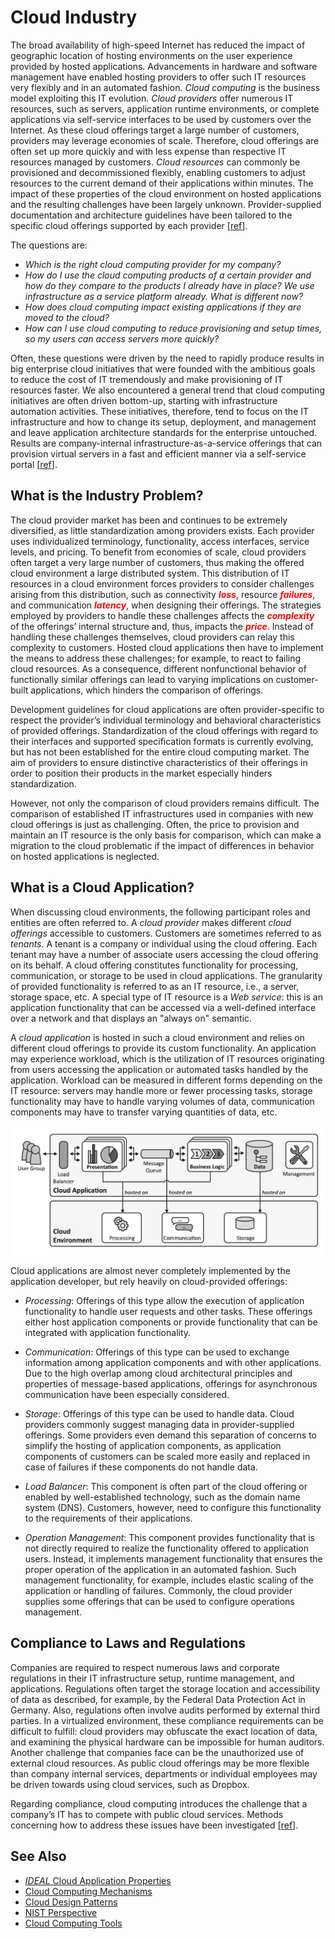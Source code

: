 # Cloud Industry

The broad availability of high-speed Internet has reduced the impact of geographic location of hosting environments on
the user experience provided by hosted applications. Advancements in hardware and software management have enabled
hosting providers to offer such IT resources very flexibly and in an automated fashion. _Cloud computing_ is the business
model exploiting this IT evolution. _Cloud providers_ offer numerous IT resources, such as servers, application runtime
environments, or complete applications via self-service interfaces to be used by customers over the Internet. As these
cloud offerings target a large number of customers, providers may leverage economies of scale. Therefore, cloud offerings
are often set up more quickly and with less expense than respective IT resources managed by customers. _Cloud resources_
can commonly be provisioned and decommissioned flexibly, enabling customers to adjust resources to the current demand
of their applications within minutes. The impact of these properties of the cloud environment on hosted applications and
the resulting challenges have been largely unknown. Provider-supplied documentation and architecture guidelines have been
tailored to the specific cloud offerings supported by each provider [[ref](https://d-nb.info/1079525432/34)].

The questions are:
* _Which is the right cloud computing provider for my company?_
* _How do I use the cloud computing products of a certain provider and how do they compare to the products I already have
  in place? We use infrastructure as a service platform already. What is different now?_
* _How does cloud computing impact existing applications if they are moved to the cloud?_
* _How can I use cloud computing to reduce provisioning and setup times, so my users can access servers more quickly?_

Often, these questions were driven by the need to rapidly produce results in big enterprise cloud initiatives that were
founded with the ambitious goals to reduce the cost of IT tremendously and make provisioning of IT resources faster.
We also encountered a general trend that cloud computing initiatives are often driven bottom-up, starting with
infrastructure automation activities. These initiatives, therefore, tend to focus on the IT infrastructure and how to
change its setup, deployment, and management and leave application architecture standards for the enterprise untouched.
Results are company-internal infrastructure-as-a-service offerings that can provision virtual servers in a fast and
efficient manner via a self-service portal [[ref](http://www.asecib.ase.ro/cc/carti/Cloud%20Computing%20Patterns%20[2014].pdf)].

## What is the Industry Problem?

The cloud provider market has been and continues to be extremely diversified, as little standardization among providers
exists. Each provider uses individualized terminology, functionality, access interfaces, service levels, and pricing.
To benefit from economies of scale, cloud providers often target a very large number of customers, thus making the
offered cloud environment a large distributed system. This distribution of IT resources in a cloud environment forces
providers to consider challenges arising from this distribution, such as connectivity <span style="color:red">***loss***</span>,
resource <span style="color:red">***failures***</span>, and communication <span style="color:red">***latency***</span>,
when designing their offerings. The strategies employed by providers to handle these challenges affects the
<span style="color:red">***complexity***</span> of the offerings’ internal structure and, thus, impacts the
<span style="color:red">***price***</span>. Instead of handling these challenges themselves, cloud providers can relay
this complexity to customers. Hosted cloud applications then have to implement the means to address these challenges;
for example, to react to failing cloud resources. As a consequence, different nonfunctional behavior of functionally
similar offerings can lead to varying implications on customer-built applications, which hinders the comparison of offerings.

Development guidelines for cloud applications are often provider-specific to respect the provider’s individual
terminology and behavioral characteristics of provided offerings. Standardization of the cloud offerings with regard to
their interfaces and supported specification formats is currently evolving, but has not been established for the entire
cloud computing market. The aim of providers to ensure distinctive characteristics of their offerings in order to
position their products in the market especially hinders standardization.

However, not only the comparison of cloud providers remains difficult. The comparison of established IT infrastructures
used in companies with new cloud offerings is just as challenging. Often, the price to provision and maintain an IT
resource is the only basis for comparison, which can make a migration to the cloud problematic if the impact of
differences in behavior on hosted applications is neglected.

## What is a Cloud Application?

When discussing cloud environments, the following participant roles and entities are often referred to. A _cloud provider_
makes different _cloud offerings_ accessible to customers. Customers are sometimes referred to as _tenants_. A tenant is a
company or individual using the cloud offering. Each tenant may have a number of associate users accessing the cloud
offering on its behalf. A cloud offering constitutes functionality for processing, communication, or storage to be used
in cloud applications. The granularity of provided functionality is referred to as an IT resource, i.e., a server,
storage space, etc. A special type of IT resource is a _Web service_: this is an application functionality that can be
accessed via a well-defined interface over a network and that displays an "always on" semantic.

A _cloud application_ is hosted in such a cloud environment and relies on different cloud offerings to provide its custom
functionality. An application may experience workload, which is the utilization of IT resources originating from users
accessing the application or automated tasks handled by the application. Workload can be measured in different forms
depending on the IT resource: servers may handle more or fewer processing tasks, storage functionality may have to
handle varying volumes of data, communication components may have to transfer varying quantities of data, etc.

![cloud application](docs/images/reference_cloud_application.png)

Cloud applications are almost never completely implemented by the application developer, but rely heavily on
cloud-provided offerings:

* _Processing_: Offerings of this type allow the execution of application functionality to handle user requests and
  other tasks. These offerings either host application components or provide functionality that can be integrated with
  application functionality.


* _Communication_: Offerings of this type can be used to exchange information among application components and with
  other applications. Due to the high overlap among cloud architectural principles and properties of message-based
  applications, offerings for asynchronous communication have been especially considered.  


* _Storage_: Offerings of this type can be used to handle data. Cloud providers commonly suggest managing data in
  provider-supplied offerings. Some providers even demand this separation of concerns to simplify the hosting of
  application components, as application components of customers can be scaled more easily and replaced in case of
  failures if these components do not handle data.


* _Load Balancer_: This component is often part of the cloud offering or enabled by well-established technology, such as
  the domain name system (DNS). Customers, however, need to configure this functionality to the requirements of their
  applications.


* _Operation Management_: This component provides functionality that is not directly required to realize the
  functionality offered to application users. Instead, it implements management functionality that ensures the proper
  operation of the application in an automated fashion. Such management functionality, for example, includes elastic
  scaling of the application or handling of failures. Commonly, the cloud provider supplies some offerings that can be
  used to configure operations management.

## Compliance to Laws and Regulations

Companies are required to respect numerous laws and corporate regulations in their IT infrastructure setup, runtime
management, and applications. Regulations often target the storage location and accessibility of data as described,
for example, by the Federal Data Protection Act in Germany. Also, regulations often involve audits performed by external
third parties. In a virtualized environment, these compliance requirements can be difficult to fulfill: cloud providers
may obfuscate the exact location of data, and examining the physical hardware can be impossible for human auditors.
Another challenge that companies face can be the unauthorized use of external cloud resources. As public cloud offerings
may be more flexible than company internal services, departments or individual employees may be driven towards using
cloud services, such as Dropbox.

Regarding compliance, cloud computing introduces the challenge that a company’s IT has to compete with public cloud
services. Methods concerning how to address these issues have been investigated
[[ref](https://dsg.tuwien.ac.at/team/ivona/papers/Cloud2010_Brandic.pdf)].

## See Also

* [_IDEAL_ Cloud Application Properties](docs/ideal-cloud-application-properties.md)
* [Cloud Computing Mechanisms](docs/cloud-computing-mechanisms.md)
* [Cloud Design Patterns](docs/cloud-design-patterns.md)
* [NIST Perspective](docs/nist-perspective.md)
* [Cloud Computing Tools](docs/cloud-computing-tools.md)